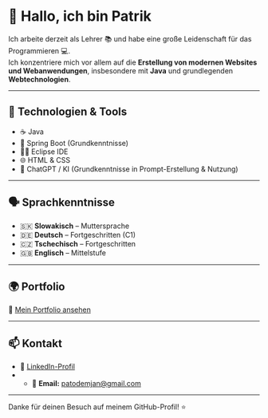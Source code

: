 # 👋 Hallo, ich bin Patrik

Ich arbeite derzeit als Lehrer 📚 und habe eine große Leidenschaft für das Programmieren 💻.  
Ich konzentriere mich vor allem auf die **Erstellung von modernen Websites und Webanwendungen**, insbesondere mit **Java** und grundlegenden **Webtechnologien**.

---

## 💼 Technologien & Tools

- ☕ Java
- 🌱 Spring Boot (Grundkenntnisse)
- 🧑‍💻 Eclipse IDE
- 🌐 HTML & CSS
- 🤖 ChatGPT / KI (Grundkenntnisse in Prompt-Erstellung & Nutzung)

---

## 🗣️ Sprachkenntnisse

- 🇸🇰 **Slowakisch** – Muttersprache  
- 🇩🇪 **Deutsch** – Fortgeschritten (C1)  
- 🇨🇿 **Tschechisch** – Fortgeschritten  
- 🇬🇧 **Englisch** – Mittelstufe  

---

## 🌍 Portfolio

🔗 [Mein Portfolio ansehen](https://patodemjan.github.io/PortfolioModern/index.html)

---

## 📫 Kontakt

- 💼 [LinkedIn-Profil](https://www.linkedin.com/in/patrik-demjan-90602429b/)
- - 📧 **Email:** [patodemjan@gmail.com](mailto:patodemjan@gmail.com)
 

---

Danke für deinen Besuch auf meinem GitHub-Profil! ⭐  

